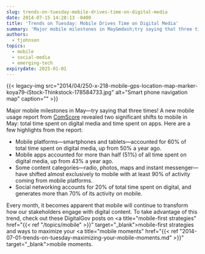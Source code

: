 ```yaml
---
slug: trends-on-tuesday-mobile-drives-time-on-digital-media
date: 2014-07-15 14:28:13 -0400
title: 'Trends on Tuesday: Mobile Drives Time on Digital Media'
summary: 'Major mobile milestones in May&mdash;try saying that three times! A new mobile usage report from ComScore revealed two significant shifts to mobile in May: total time spent on digital media and time spent on apps. Here are a few highlights from the report: Mobile platforms&mdash;smartphones and tablets&mdash;accounted for 60% of total time spent on digital'
authors:
  - tjohnson
topics:
  - mobile
  - social-media
  - emerging-tech
expirydate: 2025-01-01
---
```


{{< legacy-img src="2014/04/250-x-218-mobile-gps-location-map-marker-koya79-iStock-Thinkstock-178584733.jpg" alt="Smart phone navigation map" caption="" >}} 

Major mobile milestones in May—try saying that three times! A new mobile usage report from [ComScore](http://www.comscore.com/Insights/Blog/Major-Mobile-Milestones-in-May-Apps-Now-Drive-Half-of-All-Time-Spent-on-Digital) revealed two significant shifts to mobile in May: total time spent on digital media and time spent on apps. Here are a few highlights from the report:

  * Mobile platforms—smartphones and tablets—accounted for 60% of total time spent on digital media, up from 50% a year ago.
  * Mobile apps accounted for more than half (51%) of all time spent on digital media, up from 43% a year ago.
  * Some content categories—radio, photos, maps and instant messenger—have shifted almost exclusively to mobile with at least 90% of activity coming from mobile platforms.
  * Social networking accounts for 20% of total time spent on digital, and generates more than 70% of its activity on mobile.

Every month, it becomes apparent that mobile will continue to transform how our stakeholders engage with digital content. To take advantage of this trend, check out these DigitalGov posts on <a title="mobile-first strategies" href="{{< ref "/topics/mobile" >}}" target="_blank">mobile-first strategies</a> and ways to maximize your <a title="mobile moments" href="{{< ref "2014-07-01-trends-on-tuesday-maximizing-your-mobile-moments.md" >}}" target="_blank">mobile moments</a>.